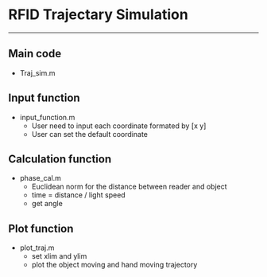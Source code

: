 # RFID Trajectary Simulation

---
## Main code 
* Traj_sim.m

## Input function
* input_function.m
    * User need to input each coordinate formated by [x y]
    * User can set the default coordinate

## Calculation function
* phase_cal.m
    * Euclidean norm for the distance between reader and object
    * time = distance / light speed
    * get angle

## Plot function
* plot_traj.m
    * set xlim and ylim
    * plot the object moving and hand moving trajectory